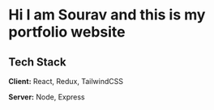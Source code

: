 
# Hi I am Sourav and this is my portfolio website



## Tech Stack

**Client:** React, Redux, TailwindCSS

**Server:** Node, Express

